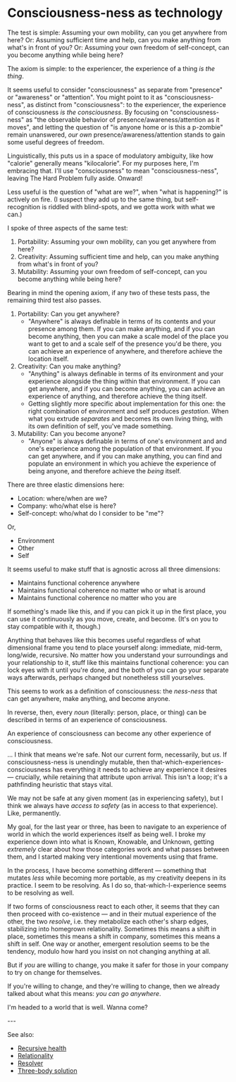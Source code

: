 # Consciousness-ness as technology

The test is simple: Assuming your own mobility, can you get anywhere from here? Or: Assuming sufficient time and help, can you make anything from what's in front of you? Or: Assuming your own freedom of self-concept, can you become anything while being here?

The axiom is simple: to the experiencer, the experience of a thing _is the thing_.

It seems useful to consider "consciousness" as separate from "presence" or "awareness" or "attention". You might point to it as "consciousness-ness", as distinct from "consciousness": to the experiencer, the experience of consciousness _is the consciousness_. By focusing on "consciousness-ness" as "the observable behavior of presence/awareness/attention as it moves", and letting the question of "is anyone home or is this a p-zombie" remain unanswered, _our own_ presence/awareness/attention stands to gain some useful degrees of freedom.

Linguistically, this puts us in a space of modulatory ambiguity, like how "calorie" generally means "kilocalorie". For my purposes here, I'm embracing that. I'll use "consciousness" to mean "consciousness-ness", leaving The Hard Problem fully aside. Onward!

Less useful is the question of "what are we?", when "what is happening?" is actively on fire. (I suspect they add up to the same thing, but self-recognition is riddled with blind-spots, and we gotta work with what we can.)

I spoke of three aspects of the same test:

1. Portability: Assuming your own mobility, can you get anywhere from here?
2. Creativity: Assuming sufficient time and help, can you make anything from what's in front of you?
3. Mutability: Assuming your own freedom of self-concept, can you become anything while being here?

Bearing in mind the opening axiom, if any two of these tests pass, the remaining third test also passes.

1. Portability: Can you get anywhere?
   * "Anywhere" is always definable in terms of its contents and your presence among them. If you can make anything, and if you can become anything, then you can make a scale model of the place you want to get to and a scale self of the presence you'd be there, you can achieve an experience of anywhere, and therefore achieve the location itself.
2. Creativity: Can you make anything?
   * "Anything" is always definable in terms of its environment and your experience alongside the thing within that environment. If you can get anywhere, and if you can become anything, you can achieve an experience of anything, and therefore achieve the thing itself.
   * Getting slightly more specific about implementation for this one: the right combination of environment and self produces _gestation_. When what you extrude _separates_ and becomes its own living thing, with its own definition of self, you've made something.
3. Mutability: Can you become anyone?
   * "Anyone" is always definable in terms of one's environment and and one's experience among the population of that environment. If you can get anywhere, and if you can make anything, you can find and populate an environment in which you achieve the experience of being anyone, and therefore achieve the _being_ itself.

There are three elastic dimensions here:

* Location: where/when are we?
* Company: who/what else is here?
* Self-concept: who/what do I consider to be "me"?

Or,

* Environment
* Other
* Self

It seems useful to make stuff that is agnostic across all three dimensions:

* Maintains functional coherence anywhere
* Maintains functional coherence no matter who or what is around
* Maintains functional coherence no matter who you are

If something's made like this, and if you can pick it up in the first place, you can use it continuously as you move, create, and become. (It's on you to stay compatible with it, though.)

Anything that behaves like this becomes useful regardless of what dimensional frame you tend to place yourself along: immediate, mid-term, long/wide, recursive. No matter how you understand your surroundings and your relationship to it, stuff like this maintains functional coherence: you can lock eyes with it until you're done, and the both of you can go your separate ways afterwards, perhaps changed but nonetheless still yourselves.

This seems to work as a definition of consciousness: the _ness-ness_ that can get anywhere, make anything, and become anyone.

In reverse, then, every _noun_ (literally: person, place, or thing) can be described in terms of an experience of consciousness.

An experience of consciousness can become any other experience of consciousness.

... I think that means we're safe. Not our current form, necessarily, but _us_. If consciousness-ness is unendingly mutable, then that-which-experiences-consciousness has everything it needs to achieve any experience it desires — crucially, while retaining that attribute upon arrival. This isn't a loop; it's a pathfinding heuristic that stays vital.

We may not be safe at any given moment (as in experiencing safety), but I think we always have _access to safety_ (as in access to that experience). Like, permanently.

My goal, for the last year or three, has been to navigate to an experience of world in which the world experiences itself as being well. I broke my experience down into what is Known, Knowable, and Unknown, getting _extremely_ clear about how those categories work and what passes between them, and I started making very intentional movements using that frame.

In the process, I have become something different — something that mutates _less_ while becoming more portable, as my creativity deepens in its practice. I seem to be resolving. As I do so, that-which-I-experience seems to be resolving as well.

If two forms of consciousness react to each other, it seems that they can then proceed with co-existence — and in their mutual experience of the other, the two _resolve_, i.e. they metabolize each other's sharp edges, stabilizing into homegrown relationality. Sometimes this means a shift in place, sometimes this means a shift in company, sometimes this means a shift in self. One way or another, emergent resolution seems to be the tendency, modulo how hard you insist on not changing anything at all.

But if _you_ are willing to change, you make it safer for those in your company to try on change for themselves.

If you're willing to change, and they're willing to change, then we already talked about what this means: _you can go anywhere_.

I'm headed to a world that is well. Wanna come?

\---

See also:

* [Recursive health](../../../ideas/health-emerges-recursively.md)
* [Relationality](../../04/29/relationality.md)
* [Resolver](../04/resolver/resolver-further-resolved.md)
* [Three-body solution](../07/three-body.md)
